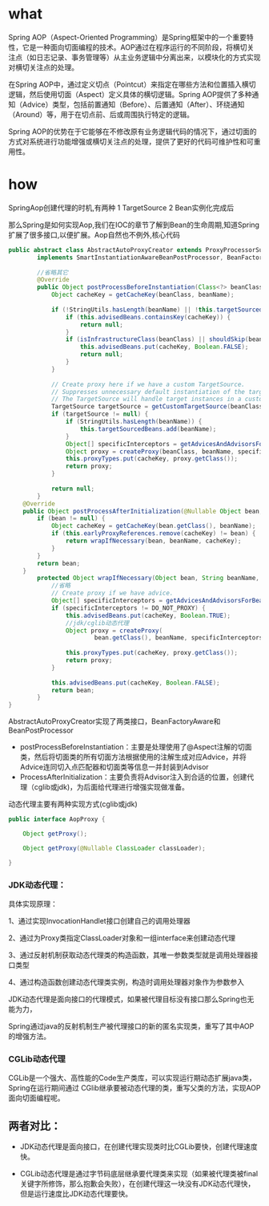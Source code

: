 # what
Spring AOP（Aspect-Oriented Programming）是Spring框架中的一个重要特性，它是一种面向切面编程的技术。AOP通过在程序运行的不同阶段，将横切关注点（如日志记录、事务管理等）从主业务逻辑中分离出来，以模块化的方式实现对横切关注点的处理。

在Spring AOP中，通过定义切点（Pointcut）来指定在哪些方法和位置插入横切逻辑，然后使用切面（Aspect）定义具体的横切逻辑。Spring AOP提供了多种通知（Advice）类型，包括前置通知（Before）、后置通知（After）、环绕通知（Around）等，用于在切点前、后或周围执行特定的逻辑。

Spring AOP的优势在于它能够在不修改原有业务逻辑代码的情况下，通过切面的方式对系统进行功能增强或横切关注点的处理，提供了更好的代码可维护性和可重用性。


# how
SpringAop创建代理的时机,有两种
1 TargetSource 
2 Bean实例化完成后

那么Spring是如何实现Aop,我们在IOC的章节了解到Bean的生命周期,知道Spring扩展了很多接口,以便扩展。Aop自然也不例外,核心代码

```java
public abstract class AbstractAutoProxyCreator extends ProxyProcessorSupport
		implements SmartInstantiationAwareBeanPostProcessor, BeanFactoryAware {
		  
        //省略其它
    	@Override
    	public Object postProcessBeforeInstantiation(Class<?> beanClass, String beanName) {
    		Object cacheKey = getCacheKey(beanClass, beanName);
    
    		if (!StringUtils.hasLength(beanName) || !this.targetSourcedBeans.contains(beanName)) {
    			if (this.advisedBeans.containsKey(cacheKey)) {
    				return null;
    			}
    			if (isInfrastructureClass(beanClass) || shouldSkip(beanClass, beanName)) {
    				this.advisedBeans.put(cacheKey, Boolean.FALSE);
    				return null;
    			}
    		}
    
    		// Create proxy here if we have a custom TargetSource.
    		// Suppresses unnecessary default instantiation of the target bean:
    		// The TargetSource will handle target instances in a custom fashion.
    		TargetSource targetSource = getCustomTargetSource(beanClass, beanName);
    		if (targetSource != null) {
    			if (StringUtils.hasLength(beanName)) {
    				this.targetSourcedBeans.add(beanName);
    			}
    			Object[] specificInterceptors = getAdvicesAndAdvisorsForBean(beanClass, beanName, targetSource);
    			Object proxy = createProxy(beanClass, beanName, specificInterceptors, targetSource);
    			this.proxyTypes.put(cacheKey, proxy.getClass());
    			return proxy;
    		}
    
    		return null;
    	}
	@Override
	public Object postProcessAfterInitialization(@Nullable Object bean, String beanName) {
		if (bean != null) {
			Object cacheKey = getCacheKey(bean.getClass(), beanName);
			if (this.earlyProxyReferences.remove(cacheKey) != bean) {
				return wrapIfNecessary(bean, beanName, cacheKey);
			}
		}
		return bean;
	}
    	protected Object wrapIfNecessary(Object bean, String beanName, Object cacheKey) {
    		//省略
    		// Create proxy if we have advice.
    		Object[] specificInterceptors = getAdvicesAndAdvisorsForBean(bean.getClass(), beanName, null);
    		if (specificInterceptors != DO_NOT_PROXY) {
    			this.advisedBeans.put(cacheKey, Boolean.TRUE);
                //jdk/cglib动态代理
    			Object proxy = createProxy(
    					bean.getClass(), beanName, specificInterceptors, new SingletonTargetSource(bean));
    			
                this.proxyTypes.put(cacheKey, proxy.getClass());
    			return proxy;
    		}
    
    		this.advisedBeans.put(cacheKey, Boolean.FALSE);
    		return bean;
    	}
}
```
AbstractAutoProxyCreator实现了两类接口，BeanFactoryAware和BeanPostProcessor
- postProcessBeforeInstantiation：主要是处理使用了@Aspect注解的切面类，然后将切面类的所有切面方法根据使用的注解生成对应Advice，并将Advice连同切入点匹配器和切面类等信息一并封装到Advisor
- ProcessAfterInitialization：主要负责将Advisor注入到合适的位置，创建代理（cglib或jdk)，为后面给代理进行增强实现做准备。




动态代理主要有两种实现方式(cglib或jdk)
```java
public interface AopProxy {

	Object getProxy();

	Object getProxy(@Nullable ClassLoader classLoader);

}
```

### JDK动态代理：

具体实现原理：

1、通过实现InvocationHandlet接口创建自己的调用处理器

2、通过为Proxy类指定ClassLoader对象和一组interface来创建动态代理

3、通过反射机制获取动态代理类的构造函数，其唯一参数类型就是调用处理器接口类型

4、通过构造函数创建动态代理类实例，构造时调用处理器对象作为参数参入

JDK动态代理是面向接口的代理模式，如果被代理目标没有接口那么Spring也无能为力，

Spring通过java的反射机制生产被代理接口的新的匿名实现类，重写了其中AOP的增强方法。

### CGLib动态代理

CGLib是一个强大、高性能的Code生产类库，可以实现运行期动态扩展java类，Spring在运行期间通过 CGlib继承要被动态代理的类，重写父类的方法，实现AOP面向切面编程呢。

## 两者对比：

- JDK动态代理是面向接口，在创建代理实现类时比CGLib要快，创建代理速度快。

- CGLib动态代理是通过字节码底层继承要代理类来实现（如果被代理类被final关键字所修饰，那么抱歉会失败），在创建代理这一块没有JDK动态代理快，但是运行速度比JDK动态代理要快。




